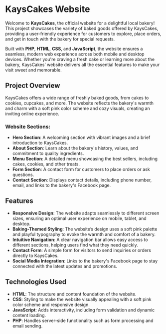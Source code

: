 # KaysCakes Website

Welcome to **KaysCakes**, the official website for a delightful local bakery! This project showcases the variety of baked goods offered by KaysCakes, providing a user-friendly experience for customers to explore, place orders, and get in touch with the bakery for special requests.

Built with **PHP**, **HTML**, **CSS**, and **JavaScript**, the website ensures a seamless, modern web experience across both mobile and desktop devices. Whether you're craving a fresh cake or learning more about the bakery, KaysCakes’ website delivers all the essential features to make your visit sweet and memorable.

## Project Overview

KaysCakes offers a wide range of freshly baked goods, from cakes to cookies, cupcakes, and more. The website reflects the bakery's warmth and charm with a soft pink color scheme and cozy visuals, creating an inviting online experience.

### Website Sections:
- **Hero Section**: A welcoming section with vibrant images and a brief introduction to KaysCakes.
- **About Section**: Learn about the bakery's history, values, and commitment to quality ingredients.
- **Menu Section**: A detailed menu showcasing the best sellers, including cakes, cookies, and other treats.
- **Form Section**: A contact form for customers to place orders or ask questions.
- **Contact Section**: Displays contact details, including phone number, email, and links to the bakery's Facebook page.

## Features

- **Responsive Design**: The website adapts seamlessly to different screen sizes, ensuring an optimal user experience on mobile, tablet, and desktop.
- **Baking-Themed Styling**: The website’s design uses a soft pink palette and playful typography to evoke the warmth and comfort of a bakery.
- **Intuitive Navigation**: A clear navigation bar allows easy access to different sections, helping users find what they need quickly.
- **Contact Form**: A simple form for visitors to send inquiries or orders directly to KaysCakes.
- **Social Media Integration**: Links to the bakery's Facebook page to stay connected with the latest updates and promotions.

## Technologies Used

- **HTML**: The structure and content foundation of the website.
- **CSS**: Styling to make the website visually appealing with a soft pink color scheme and responsive design.
- **JavaScript**: Adds interactivity, including form validation and dynamic content loading.
- **PHP**: Handles server-side functionality such as form processing and email sending.
